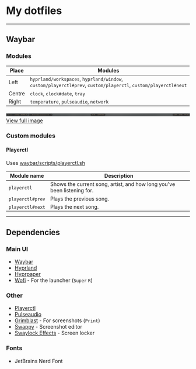 # My dotfiles

---

## Waybar

### Modules

| Place  | Modules                                                                                                             |
|--------|---------------------------------------------------------------------------------------------------------------------|
| Left   | `hyprland/workspaces`, `hyprland/window`, <br/>`custom/playerctl#prev`, `custom/playerctl`, `custom/playerctl#next` |
| Centre | `clock`, `clock#date`, `tray`                                                                                       |
| Right  | `temperature`, `pulseaudio`, `network`                                                                              |

![img.png](img/waybar.png) [View full image](img/waybar.png)

### Custom modules

#### Playerctl

Uses [waybar/scripts/playerctl.sh](waybar/scripts/playerctl.sh)

| Module name      | Description                                                             |
|------------------|-------------------------------------------------------------------------|
| `playerctl`      | Shows the current song, artist, and how long you've been listening for. |
| `playerctl#prev` | Plays the previous song.                                                |
| `playerctl#next` | Plays the next song.                                                    |

---

## Dependencies

### Main UI
- [Waybar](https://github.com/Alexays/Waybar)
- [Hyprland](https://github.com/hyprwm/Hyprland)
- [Hyprpaper](https://github.com/hyprwm/Hyprpaper)
- [Wofi](https://hg.sr.ht/~scoopta/wofi) - For the launcher (`Super` `R`)


### Other
- [Playerctl](https://github.com/altdesktop/playerctl)
- [Pulseaudio](https://www.freedesktop.org/wiki/Software/PulseAudio/)
- [Grimblast](https://github.com/hyprwm/contrib/tree/main/grimblast) - For screenshots (`Print`)
- [Swappy](https://github.com/jtheoof/swappy) - Screenshot editor
- [Swaylock Effects](https://github.com/mortie/swaylock-effects) - Screen locker

### Fonts
- JetBrains Nerd Font